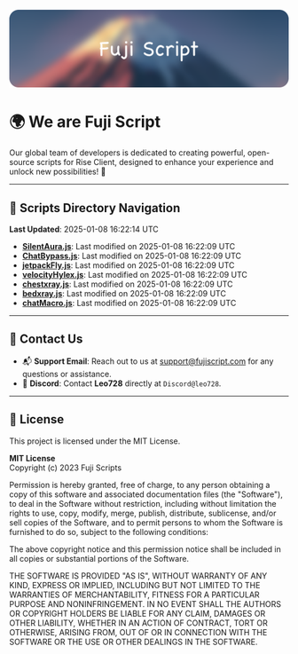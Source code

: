 ![Banner](.github/b.webp)

# 🌍 **We are Fuji Script**

Our global team of developers is dedicated to creating powerful, open-source scripts for Rise Client, designed to enhance your experience and unlock new possibilities! 🌟

---
<!-- SCRIPTS_NAVIGATION_START -->
## 📂 **Scripts Directory Navigation**

**Last Updated**: 2025-01-08 16:22:14 UTC

- **[SilentAura.js](scripts/SilentAura.js)**: Last modified on 2025-01-08 16:22:09 UTC
- **[ChatBypass.js](scripts/ChatBypass.js)**: Last modified on 2025-01-08 16:22:09 UTC
- **[jetpackFly.js](scripts/jetpackFly.js)**: Last modified on 2025-01-08 16:22:09 UTC
- **[velocityHylex.js](scripts/velocityHylex.js)**: Last modified on 2025-01-08 16:22:09 UTC
- **[chestxray.js](scripts/chestxray.js)**: Last modified on 2025-01-08 16:22:09 UTC
- **[bedxray.js](scripts/bedxray.js)**: Last modified on 2025-01-08 16:22:09 UTC
- **[chatMacro.js](scripts/chatMacro.js)**: Last modified on 2025-01-08 16:22:09 UTC

<!-- SCRIPTS_NAVIGATION_END -->

---

## 💬 **Contact Us**  
- 📬 **Support Email**: Reach out to us at [support@fujiscript.com](mailto:support@fujiscript.com) for any questions or assistance.  
- 💬 **Discord**: Contact **Leo728** directly at `Discord@leo728`.

---

## 📜 **License**

This project is licensed under the MIT License.  

**MIT License**  
Copyright (c) 2023 Fuji Scripts  

Permission is hereby granted, free of charge, to any person obtaining a copy of this software and associated documentation files (the "Software"), to deal in the Software without restriction, including without limitation the rights to use, copy, modify, merge, publish, distribute, sublicense, and/or sell copies of the Software, and to permit persons to whom the Software is furnished to do so, subject to the following conditions:  

The above copyright notice and this permission notice shall be included in all copies or substantial portions of the Software.  

THE SOFTWARE IS PROVIDED "AS IS", WITHOUT WARRANTY OF ANY KIND, EXPRESS OR IMPLIED, INCLUDING BUT NOT LIMITED TO THE WARRANTIES OF MERCHANTABILITY, FITNESS FOR A PARTICULAR PURPOSE AND NONINFRINGEMENT. IN NO EVENT SHALL THE AUTHORS OR COPYRIGHT HOLDERS BE LIABLE FOR ANY CLAIM, DAMAGES OR OTHER LIABILITY, WHETHER IN AN ACTION OF CONTRACT, TORT OR OTHERWISE, ARISING FROM, OUT OF OR IN CONNECTION WITH THE SOFTWARE OR THE USE OR OTHER DEALINGS IN THE SOFTWARE.  
